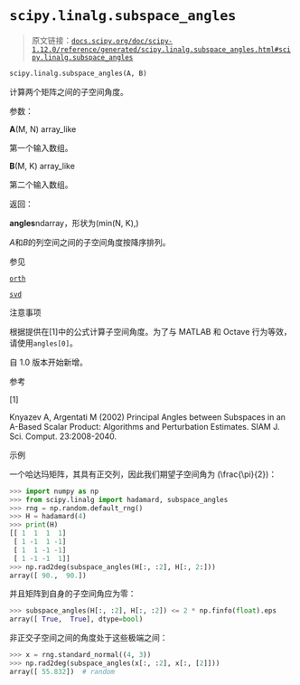 # `scipy.linalg.subspace_angles`

> 原文链接：[`docs.scipy.org/doc/scipy-1.12.0/reference/generated/scipy.linalg.subspace_angles.html#scipy.linalg.subspace_angles`](https://docs.scipy.org/doc/scipy-1.12.0/reference/generated/scipy.linalg.subspace_angles.html#scipy.linalg.subspace_angles)

```py
scipy.linalg.subspace_angles(A, B)
```

计算两个矩阵之间的子空间角度。

参数：

**A**(M, N) array_like

第一个输入数组。

**B**(M, K) array_like

第二个输入数组。

返回：

**angles**ndarray，形状为(min(N, K),)

*A*和*B*的列空间之间的子空间角度按降序排列。

参见

[`orth`](https://docs.scipy.org/doc/scipy-1.12.0/reference/generated/scipy.linalg.orth.html#scipy.linalg.orth "scipy.linalg.orth")

[`svd`](https://docs.scipy.org/doc/scipy-1.12.0/reference/generated/scipy.linalg.svd.html#scipy.linalg.svd "scipy.linalg.svd")

注意事项

根据提供在[1]中的公式计算子空间角度。为了与 MATLAB 和 Octave 行为等效，请使用`angles[0]`。

自 1.0 版本开始新增。

参考

[1]

Knyazev A, Argentati M (2002) Principal Angles between Subspaces in an A-Based Scalar Product: Algorithms and Perturbation Estimates. SIAM J. Sci. Comput. 23:2008-2040.

示例

一个哈达玛矩阵，其具有正交列，因此我们期望子空间角为 \(\frac{\pi}{2}\)：

```py
>>> import numpy as np
>>> from scipy.linalg import hadamard, subspace_angles
>>> rng = np.random.default_rng()
>>> H = hadamard(4)
>>> print(H)
[[ 1  1  1  1]
 [ 1 -1  1 -1]
 [ 1  1 -1 -1]
 [ 1 -1 -1  1]]
>>> np.rad2deg(subspace_angles(H[:, :2], H[:, 2:]))
array([ 90.,  90.]) 
```

并且矩阵到自身的子空间角应为零：

```py
>>> subspace_angles(H[:, :2], H[:, :2]) <= 2 * np.finfo(float).eps
array([ True,  True], dtype=bool) 
```

非正交子空间之间的角度处于这些极端之间：

```py
>>> x = rng.standard_normal((4, 3))
>>> np.rad2deg(subspace_angles(x[:, :2], x[:, [2]]))
array([ 55.832])  # random 
```
